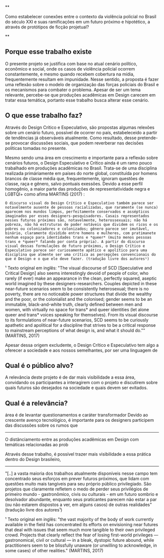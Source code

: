 **

Como estabelecer conexões entre o contexto da violência policial no Brasil do século XXI e suas ramificações em um futuro próximo e hipotético, a através de protótipos de ficção projetual?

**


## Porque esse trabalho existe
O presente projeto se justifica com base no atual cenário político, econômico e social, onde os casos de violência policial ocorrem constantemente, e mesmo quando recebem cobertura na mídia, frequentemente resultam em impunidade. Nesse sentido, a proposta é fazer uma reflexão sobre o modelo de organização das forças policiais do Brasil e os mecanismos para combater o problema. Apesar de ser um tema relevante, percebe-se que produções acadêmicas em Design carecem em tratar essa temática, portanto esse trabalho busca alterar esse cenário.

## O que esse trabalho faz?
Através do Design Crítico e Especulativo, são propostas algumas relexões sobre um cenário futuro, possível de ocorrer no país, estabeleceido a partir de tendências já observáveis atualmente. Como resultado, desse pretende-se provocar discussões sociais, que podem reverberar nas decisões políticas tomadas no presente.

Mesmo sendo uma área em crescimento e importante para a reflexão sobre cenários futuros, o Design Especulativo e Crítico ainda é um ramo pouco trabalhado em produções acadêmicas no Brasil. Trata-se de uma disciplina realizada primáriamente em países do norte global, constituída por homens brancos de classe média que, frequentemente, ignoram questões de classe, raça e gênero, salvo pontuais exessões. Devido a esse perfil homogênio, a maior parte das produções de representatividade negra e LGBTQI+ como afima MARTINS (2017) :

	O discurso visual do Design Crítico e Especulativo também parece ser notavélmente ausente de pessoas racializadas, que raramente (se nunca) aparecem nos mundos limpos, perfeitamente conservados e assépticos imaginados por esses designers-pesquisadores. Casais representados nesses futuros próximos são, notavelmente, heterossexuais; não há pobreza, não há estruturas de poder notáveis que dividem os ricos e os pobres ou colonizadores e colonizados; gênero parece ser imutável, binário, claramente dividido entre homens e mulheres, com pratimanete nenhum espaço para identidades trans e *queer* (muito menos pessoas trans e *queer* falando por conta própria). A partir do discurso visual dessas formulações de futuro próximos, o Design Crítico e Especulativo parece ser curiosamente apático e apolítico para uma disciplina que almente ser uma crítica as percepções convencionais do que é Design e o que ele deve fazer. (tradução livre dos autores¹)


¹ Texto original em inglês: "The visual discourse of SCD [Speculative and Critical Design] also seems interestingly devoid of people of color, who rarely (if ever) make an appearance in the clean, perfectly squared, aseptic world imagined by these designers-researchers. Couples depicted in these near-future scenarios seem to be consistently heterosexual; there is no poverty, there are no noticeable power structures that divide the wealthy and the poor, or the colonialist and the colonised; gender seems to be an immutable, black-and-white truth, clearly defined between men and women, with virtually no space for trans* and queer identities (let alone queer and trans* voices speaking for themselves). From its visual discourse to its formulations of near-future scenarios, SCD seems to be curiously apathetic and apolitical for a discipline that strives to be a critical response to mainstream perceptions of what design is, and what it should do."" (MARTINS, 2017)

Apesar dessa origem excludente, o Design Crítico e Especulativo tem algo a oferecer a sociedade e aos nossos semelhantes, por ser uma linguagem de 


## Qual é o público alvo?

A relevância deste projeto é de dar mais visibilidade a essa área, convidando os participantes a interagirem com o projeto e discutirem sobre quais futuros são desejados na sociedade e quais devem ser evitados.


## Qual é a relevância?

área é de levantar questionamentos e caráter transformador
Devido ao crescente avenço tecnológico, é importante para os designers participem das discussões sobre os rumos que 

----


O distânciamento entre as produções acadêmicas em Design com temáticas relacionadas ao prob




Através desse trabalho,  é possível trazer mais visibilidade a essa prática dentro do Design brasileiro, 


-----

"[..] a vasta maioria dos trabalhos atualmente disponíveis nesse campo tem concentrado seus esforços em prever futuros próximos, que lidam com questões muito mais tangíveis para seu próprio público privilegiado. São projetos que claramente refletem o medo de perder seus privilégios de primeiro mundo - gastronômico, civis ou culturais - em um futuro sombrio e desolvador abundante, enquanto seus praticantes parecem não estar a par  (ou não estarem dispostos a ver, em alguns casos) de outras realidades" (tradução livre dos autores¹)

¹ Texto original em inglês: "the vast majority of the body of work currently available in the field has concentrated its efforts on envisioning near futures that deal with issues that seem much more tangible to their own privileged crowd. Projects that clearly reflect the fear of losing first-world privileges — gastronomical, civil or cultural — in a bleak, dystopic future abound, while practitioners seem to be blissfully unaware (or unwilling to acknowledge, in some cases) of other realities." (MARTINS, 2017)
